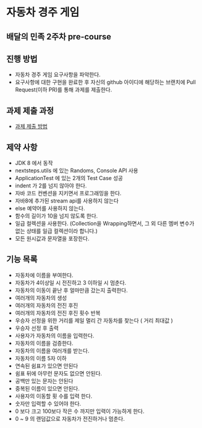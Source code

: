 # 자동차 경주 게임

## 배달의 민족 2주차 pre-course

## 진행 방법
* 자동차 경주 게임 요구사항을 파악한다.
* 요구사항에 대한 구현을 완료한 후 자신의 github 아이디에 해당하는 브랜치에 Pull Request(이하 PR)를 통해 과제를 제출한다.

## 과제 제출 과정
* [과제 제출 방법](https://github.com/next-step/nextstep-docs/tree/master/precourse)

## 제약 사항

* JDK 8 에서 동작 
* nextsteps.utils 에 있는 Randoms, Console API 사용
* ApplicationTest 에 있는 2개의 Test Case 성공
* indent 가 2를 넘지 않아야 한다.
* 자바 코드 컨벤션을 지키면서 프로그래밍을 한다.
* 자바8에 추가된 stream api를 사용하지 않는다 
* else 예약어를 사용하지 않는다.
* 함수의 길이가 10을 넘지 않도록 한다.
* 일급 컬렉션을 사용한다. (Collection을 Wrapping하면서, 그 외 다른 멤버 변수가 없는 상태를 일급 컬렉션이라 합니다.)
* 모든 원시값과 문자열을 포장한다.

## 기능 목록

* 자동차에 이름을 부여한다.
* 자동차가 4이상일 시 전진하고  3 이하일 시 멈춘다.
* 자동차의 이동이 끝난 후 얼마만큼 갔는지 출력한다.
* 여러개의 자동차의 생성
* 여러개의 자동차의 전진 후진
* 여러개의 자동차의 전진 후진 횟수 반복
* 우승자 선정을 위한 거리를 제일 멀리 간 자동차를 찾는다 ( 거리 최대값 )
* 우승자 선정 후 출력
* 사용자가 자동차의 이름을 입력한다.
* 자동차의 이름을 검증한다. 
* 자동차의 이름을 여러개를 받는다.
* 자동차의 이름 5자 이하 
* 연속된 쉼표가 있으면 안된다  
* 쉼표 뒤에 아무런 문자도 없으면 안된다. 
* 공백만 있는 문자는 안된다
* 중복된 이름이 있으면 안된다.  
* 사용자의 이동할 횟 수를 입력 한다. 
* 숫자만 입력할 수 있어야 한다.
* 0 보다 크고 100보다 작은 수 까지만 입력이 가능하게 한다. 
* 0 ~ 9 의 랜덤값으로 자동차가 전진하거나 멈춘다.




